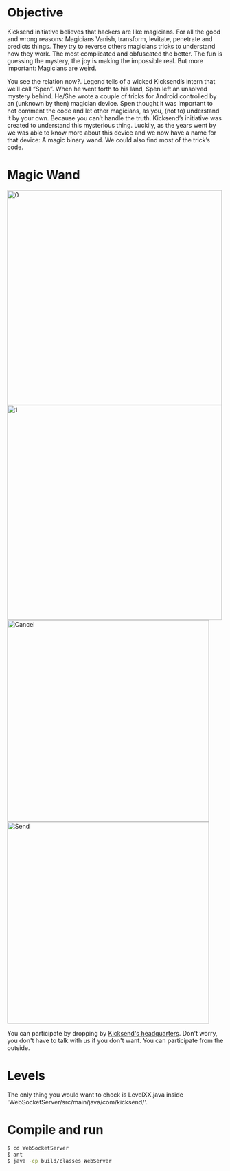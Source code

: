 Objective
==========

Kicksend initiative believes that hackers are like magicians. For all the good and wrong reasons: Magicians Vanish, transform, levitate, penetrate and predicts things. They try to reverse others magicians tricks to understand how they work. The most complicated and obfuscated the better. The fun is guessing the mystery, the joy is making the impossible real. But more important: Magicians are weird. 

You see the relation now?. Legend tells of a wicked Kicksend’s intern that we’ll call “Spen”. When he went forth to his land, Spen left an unsolved mystery behind. He/She wrote a couple of tricks for Android controlled by an (unknown by then) magician device. Spen thought it was important to not comment the code and let other magicians, as you, (not to) understand it by your own. Because you can’t handle the truth. Kicksend’s initiative was created to understand this mysterious thing. Luckily, as the years went by we was able to know more about this device and we now have a name for that device: A magic binary wand. We could also find most of the trick’s code.


Magic Wand
==========

<img src="https://raw.github.com/Kicksend/Initiative/master/Resources/hand0.png" alt="0" width="500" />
<img src="https://raw.github.com/Kicksend/Initiative/master/Resources/hand1.png" alt="1" width="500" />
<img src="https://raw.github.com/Kicksend/Initiative/master/Resources/handcancel.png" alt="Cancel" height="470" />
<img src="https://raw.github.com/Kicksend/Initiative/master/Resources/handsend.png" alt="Send" height="470" />

You can participate by dropping by <a href="http://goo.gl/maps/BnhrW">Kicksend's headquarters</a>. Don't worry, you don't have to talk with us if you don't want. You can participate from the outside.

Levels
==========

The only thing you would want to check is LevelXX.java inside 'WebSocketServer/src/main/java/com/kicksend/'.


Compile and run
==========

```bash 
$ cd WebSocketServer
$ ant
$ java -cp build/classes WebServer
```

